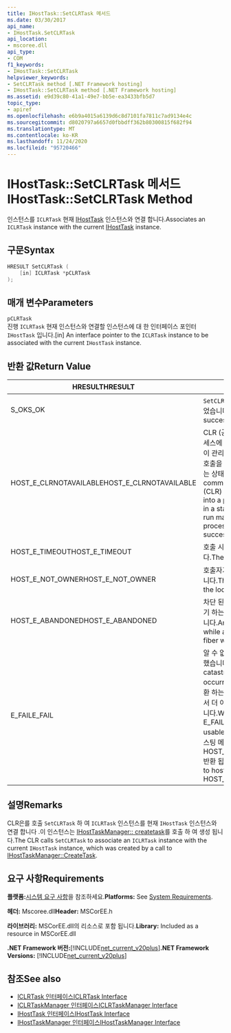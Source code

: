 ```yaml
---
title: IHostTask::SetCLRTask 메서드
ms.date: 03/30/2017
api_name:
- IHostTask.SetCLRTask
api_location:
- mscoree.dll
api_type:
- COM
f1_keywords:
- IHostTask::SetCLRTask
helpviewer_keywords:
- SetCLRTask method [.NET Framework hosting]
- IHostTask::SetCLRTask method [.NET Framework hosting]
ms.assetid: e9d39c80-41a1-49e7-bb5e-ea3433bfb5d7
topic_type:
- apiref
ms.openlocfilehash: e6b9a4015a6139d6c8d7101fa7811c7ad9134e4c
ms.sourcegitcommit: d8020797a6657d0fbbdff362b80300815f682f94
ms.translationtype: MT
ms.contentlocale: ko-KR
ms.lasthandoff: 11/24/2020
ms.locfileid: "95720466"
---
```

# <a name="ihosttasksetclrtask-method"></a><span data-ttu-id="8420b-102">IHostTask::SetCLRTask 메서드</span><span class="sxs-lookup"><span data-stu-id="8420b-102">IHostTask::SetCLRTask Method</span></span>

<span data-ttu-id="8420b-103">인스턴스를 `ICLRTask` 현재 [IHostTask](ihosttask-interface.md) 인스턴스와 연결 합니다.</span><span class="sxs-lookup"><span data-stu-id="8420b-103">Associates an `ICLRTask` instance with the current [IHostTask](ihosttask-interface.md) instance.</span></span>  
  
## <a name="syntax"></a><span data-ttu-id="8420b-104">구문</span><span class="sxs-lookup"><span data-stu-id="8420b-104">Syntax</span></span>  
  
```cpp  
HRESULT SetCLRTask (  
    [in] ICLRTask *pCLRTask  
);  
```  
  
## <a name="parameters"></a><span data-ttu-id="8420b-105">매개 변수</span><span class="sxs-lookup"><span data-stu-id="8420b-105">Parameters</span></span>  

 `pCLRTask`  
 <span data-ttu-id="8420b-106">진행 `ICLRTask` 현재 인스턴스와 연결할 인스턴스에 대 한 인터페이스 포인터 `IHostTask` 입니다.</span><span class="sxs-lookup"><span data-stu-id="8420b-106">[in] An interface pointer to the `ICLRTask` instance to be associated with the current `IHostTask` instance.</span></span>  
  
## <a name="return-value"></a><span data-ttu-id="8420b-107">반환 값</span><span class="sxs-lookup"><span data-stu-id="8420b-107">Return Value</span></span>  
  
|<span data-ttu-id="8420b-108">HRESULT</span><span class="sxs-lookup"><span data-stu-id="8420b-108">HRESULT</span></span>|<span data-ttu-id="8420b-109">설명</span><span class="sxs-lookup"><span data-stu-id="8420b-109">Description</span></span>|  
|-------------|-----------------|  
|<span data-ttu-id="8420b-110">S_OK</span><span class="sxs-lookup"><span data-stu-id="8420b-110">S_OK</span></span>|<span data-ttu-id="8420b-111">`SetCLRTask` 성공적으로 반환 되었습니다.</span><span class="sxs-lookup"><span data-stu-id="8420b-111">`SetCLRTask` returned successfully.</span></span>|  
|<span data-ttu-id="8420b-112">HOST_E_CLRNOTAVAILABLE</span><span class="sxs-lookup"><span data-stu-id="8420b-112">HOST_E_CLRNOTAVAILABLE</span></span>|<span data-ttu-id="8420b-113">CLR (공용 언어 런타임)이 프로세스에 로드 되지 않았거나 CLR이 관리 코드를 실행할 수 없거나 호출을 성공적으로 처리할 수 없는 상태에 있습니다.</span><span class="sxs-lookup"><span data-stu-id="8420b-113">The common language runtime (CLR) has not been loaded into a process, or the CLR is in a state in which it cannot run managed code or process the call successfully.</span></span>|  
|<span data-ttu-id="8420b-114">HOST_E_TIMEOUT</span><span class="sxs-lookup"><span data-stu-id="8420b-114">HOST_E_TIMEOUT</span></span>|<span data-ttu-id="8420b-115">호출 시간이 초과 되었습니다.</span><span class="sxs-lookup"><span data-stu-id="8420b-115">The call timed out.</span></span>|  
|<span data-ttu-id="8420b-116">HOST_E_NOT_OWNER</span><span class="sxs-lookup"><span data-stu-id="8420b-116">HOST_E_NOT_OWNER</span></span>|<span data-ttu-id="8420b-117">호출자가 잠금을 소유 하지 않습니다.</span><span class="sxs-lookup"><span data-stu-id="8420b-117">The caller does not own the lock.</span></span>|  
|<span data-ttu-id="8420b-118">HOST_E_ABANDONED</span><span class="sxs-lookup"><span data-stu-id="8420b-118">HOST_E_ABANDONED</span></span>|<span data-ttu-id="8420b-119">차단 된 스레드나 파이버에서 대기 하는 동안 이벤트를 취소 했습니다.</span><span class="sxs-lookup"><span data-stu-id="8420b-119">An event was canceled while a blocked thread or fiber was waiting on it.</span></span>|  
|<span data-ttu-id="8420b-120">E_FAIL</span><span class="sxs-lookup"><span data-stu-id="8420b-120">E_FAIL</span></span>|<span data-ttu-id="8420b-121">알 수 없는 치명적인 오류가 발생 했습니다.</span><span class="sxs-lookup"><span data-stu-id="8420b-121">An unknown catastrophic failure occurred.</span></span> <span data-ttu-id="8420b-122">메서드가 E_FAIL 반환 하는 경우 해당 프로세스 내에서 더 이상 CLR을 사용할 수 없습니다.</span><span class="sxs-lookup"><span data-stu-id="8420b-122">When a method returns E_FAIL, the CLR is no longer usable within the process.</span></span> <span data-ttu-id="8420b-123">호스팅 메서드를 이후에 호출 하면 HOST_E_CLRNOTAVAILABLE 반환 됩니다.</span><span class="sxs-lookup"><span data-stu-id="8420b-123">Subsequent calls to hosting methods return HOST_E_CLRNOTAVAILABLE.</span></span>|  
  
## <a name="remarks"></a><span data-ttu-id="8420b-124">설명</span><span class="sxs-lookup"><span data-stu-id="8420b-124">Remarks</span></span>  

 <span data-ttu-id="8420b-125">CLR은를 호출 `SetCLRTask` 하 여 `ICLRTask` 인스턴스를 현재 `IHostTask` 인스턴스와 연결 합니다 .이 인스턴스는 [IHostTaskManager:: createtask](ihosttaskmanager-createtask-method.md)를 호출 하 여 생성 됩니다.</span><span class="sxs-lookup"><span data-stu-id="8420b-125">The CLR calls `SetCLRTask` to associate an `ICLRTask` instance with the current `IHostTask` instance, which was created by a call to [IHostTaskManager::CreateTask](ihosttaskmanager-createtask-method.md).</span></span>  
  
## <a name="requirements"></a><span data-ttu-id="8420b-126">요구 사항</span><span class="sxs-lookup"><span data-stu-id="8420b-126">Requirements</span></span>  

 <span data-ttu-id="8420b-127">**플랫폼:**[시스템 요구 사항](../../get-started/system-requirements.md)을 참조하세요.</span><span class="sxs-lookup"><span data-stu-id="8420b-127">**Platforms:** See [System Requirements](../../get-started/system-requirements.md).</span></span>  
  
 <span data-ttu-id="8420b-128">**헤더:** Mscoree.dll</span><span class="sxs-lookup"><span data-stu-id="8420b-128">**Header:** MSCorEE.h</span></span>  
  
 <span data-ttu-id="8420b-129">**라이브러리:** MSCorEE.dll의 리소스로 포함 됩니다.</span><span class="sxs-lookup"><span data-stu-id="8420b-129">**Library:** Included as a resource in MSCorEE.dll</span></span>  
  
 <span data-ttu-id="8420b-130">**.NET Framework 버전:**[!INCLUDE[net_current_v20plus](../../../../includes/net-current-v20plus-md.md)]</span><span class="sxs-lookup"><span data-stu-id="8420b-130">**.NET Framework Versions:** [!INCLUDE[net_current_v20plus](../../../../includes/net-current-v20plus-md.md)]</span></span>  
  
## <a name="see-also"></a><span data-ttu-id="8420b-131">참조</span><span class="sxs-lookup"><span data-stu-id="8420b-131">See also</span></span>

- [<span data-ttu-id="8420b-132">ICLRTask 인터페이스</span><span class="sxs-lookup"><span data-stu-id="8420b-132">ICLRTask Interface</span></span>](iclrtask-interface.md)
- [<span data-ttu-id="8420b-133">ICLRTaskManager 인터페이스</span><span class="sxs-lookup"><span data-stu-id="8420b-133">ICLRTaskManager Interface</span></span>](iclrtaskmanager-interface.md)
- [<span data-ttu-id="8420b-134">IHostTask 인터페이스</span><span class="sxs-lookup"><span data-stu-id="8420b-134">IHostTask Interface</span></span>](ihosttask-interface.md)
- [<span data-ttu-id="8420b-135">IHostTaskManager 인터페이스</span><span class="sxs-lookup"><span data-stu-id="8420b-135">IHostTaskManager Interface</span></span>](ihosttaskmanager-interface.md)
